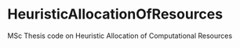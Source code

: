 # HeuristicAllocationOfResources
MSc Thesis code on Heuristic Allocation of Computational Resources

